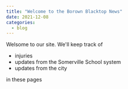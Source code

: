 ```yaml
---
title: "Welcome to the Borown Blacktop News"
date: 2021-12-08
categories:
  - blog
---
```


Welsome to our site. We'll keep track of

- injuries
- updates from the Somerville School system
- updates from the city

in these pages
